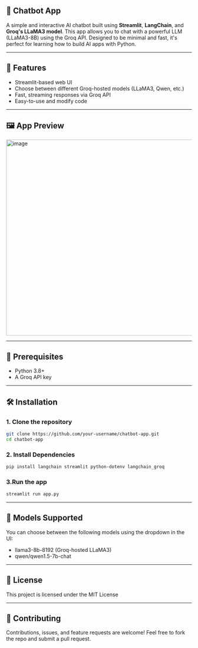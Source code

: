 
## 🤖 Chatbot App
A simple and interactive AI chatbot built using **Streamlit**, **LangChain**, and **Groq's LLaMA3 model**. This app allows you to chat with a powerful LLM (LLaMA3-8B) using the Groq API. Designed to be minimal and fast, it's perfect for learning how to build AI apps with Python.

---

## 🚀 Features

- Streamlit-based web UI
- Choose between different Groq-hosted models (LLaMA3, Qwen, etc.)
- Fast, streaming responses via Groq API
- Easy-to-use and modify code

---
## 🖼️ App Preview
<img width="1916" height="532" alt="image" src="https://github.com/user-attachments/assets/d72e3f55-4b7a-4ea0-b6da-6c6259676111" />

---
## 🔧 Prerequisites

- Python 3.8+
- A Groq API key

---

## 🛠️ Installation

### 1. Clone the repository

```bash
git clone https://github.com/your-username/chatbot-app.git
cd chatbot-app
```

### 2. Install Dependencies

```bash
pip install langchain streamlit python-dotenv langchain_groq
```

### 3.Run the app

```bash
streamlit run app.py
```

---
## 🧠 Models Supported

You can choose between the following models using the dropdown in the UI:

- llama3-8b-8192 (Groq-hosted LLaMA3)
- qwen/qwen1.5-7b-chat

---

## 📄 License
This project is licensed under the MIT License

---
## 🤝 Contributing

Contributions, issues, and feature requests are welcome! Feel free to fork the repo and submit a pull request.
